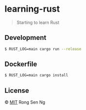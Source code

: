 # learning-rust

> Starting to learn Rust


## Development

```sh
$ RUST_LOG=main cargo run --release
```

## Dockerfile

```sh
$ RUST_LOG=main cargo install
```

## License

&copy; [MIT][mit-url] Rong Sen Ng

[mit-url]: https://motss.mit-license.org